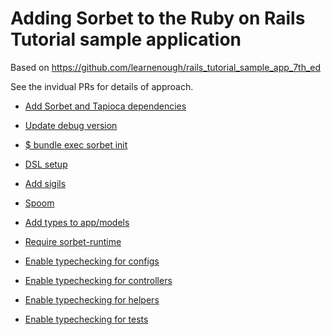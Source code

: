 # Adding Sorbet to the Ruby on Rails Tutorial sample application

Based on https://github.com/learnenough/rails_tutorial_sample_app_7th_ed

See the invidual PRs for details of approach.

* [Add Sorbet and Tapioca dependencies](https://github.com/andyw8/rails_tutorial_sample_app_7th_ed/pull/1)

* [Update debug version](https://github.com/andyw8/rails_tutorial_sample_app_7th_ed/pull/2)

* [$ bundle exec sorbet init](https://github.com/andyw8/rails_tutorial_sample_app_7th_ed/pull/3)

* [DSL setup](https://github.com/andyw8/rails_tutorial_sample_app_7th_ed/pull/4)

* [Add sigils](https://github.com/andyw8/rails_tutorial_sample_app_7th_ed/pull/5)

* [Spoom](https://github.com/andyw8/rails_tutorial_sample_app_7th_ed/pull/6)

* [Add types to app/models](https://github.com/andyw8/rails_tutorial_sample_app_7th_ed/pull/7)

* [Require sorbet-runtime](https://github.com/andyw8/rails_tutorial_sample_app_7th_ed/pull/8)

* [Enable typechecking for configs](https://github.com/andyw8/rails_tutorial_sample_app_7th_ed/pull/9)

* [Enable typechecking for controllers](https://github.com/andyw8/rails_tutorial_sample_app_7th_ed/pull/10)

* [Enable typechecking for helpers](https://github.com/andyw8/rails_tutorial_sample_app_7th_ed/pull/11)

* [Enable typechecking for tests](https://github.com/andyw8/rails_tutorial_sample_app_7th_ed/pull/12)
